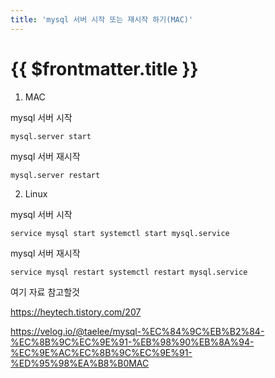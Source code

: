 ```yaml
---
title: 'mysql 서버 시작 또는 재시작 하기(MAC)'
---
```


# {{ $frontmatter.title }}



1. MAC

mysql 서버 시작

```
mysql.server start
```

mysql 서버 재시작

```
mysql.server restart
```





2. Linux

mysql 서버 시작

```
service mysql start systemctl start mysql.service
```

mysql 서버 재시작

```
service mysql restart systemctl restart mysql.service
```



여기 자료 참고할것



https://heytech.tistory.com/207


https://velog.io/@taelee/mysql-%EC%84%9C%EB%B2%84-%EC%8B%9C%EC%9E%91-%EB%98%90%EB%8A%94-%EC%9E%AC%EC%8B%9C%EC%9E%91-%ED%95%98%EA%B8%B0MAC